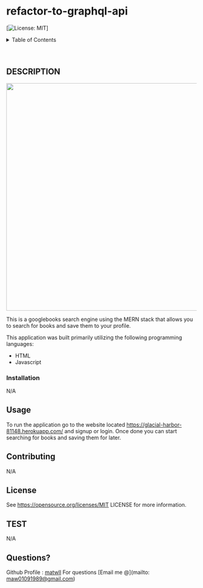 # refactor-to-graphql-api

[![License: MIT](https://img.shields.io/badge/License-MIT-yellow.svg)]

<!-- TABLE OF CONTENTS -->
<details>
  <summary>Table of Contents</summary>
  <ol>
    <li>
      <a href="#about-the-project">About The Project</a>
      <ul>
        <li><a href="#built-with">Built With</a></li>
      </ul>
    </li>
    <li><a href="#usage">Usage</a></li>
    <li><a href="#contributing">Contributing</a></li>
    <li><a href="#license">License</a></li>
    <li><a href="#contact">Contact</a></li>
    <li><a href="#acknowledgments">Acknowledgments</a></li>
  </ol>
</details>
<br />
<br />

<!-- DESCRIPTION -->

## DESCRIPTION

<!-- ![webpage screenshot](./assets/images/webpage-screenshot.png) -->
<img src="/assets/MERN-google-books-screenshot.png" width="600" text-align="center">

This is a googlebooks search engine using the MERN stack that allows you to search for books and save them to your profile.

This application was built primarily utilizing the following programming languages:

- HTML
- Javascript

### Installation

N/A

<!-- USAGE EXAMPLES -->

## Usage

To run the application go to the website located <https://glacial-harbor-81148.herokuapp.com/> and signup or login. Once done you can start searching for books and saving them for later.

<!-- CONTRIBUTORING -->

## Contributing

N/A

<!-- LICENSE -->

## License

See https://opensource.org/licenses/MIT LICENSE for more information.

<!-- TEST -->

## TEST

N/A

<!-- Questions -->

## Questions?

Github Profile : <a href="https://github.com/matwll">matwll</a>
For questions [Email me @](mailto: maw01091989@gmail.com)
